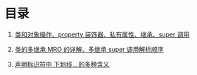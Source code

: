 # 目录

1. [类和对象操作、property 装饰器、私有属性、继承、super 调用](./1.md)

2. [类的多继承 MRO 的详解、多继承 super 调用解析顺序](./2.md)

3. [声明标识符中 下划线 \_ 的多种含义](./3.md)

